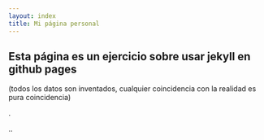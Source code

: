 ```yaml
---
layout: index
title: Mi página personal
---
```


## Esta página es un ejercicio sobre usar jekyll en github pages
(todos los datos son inventados, cualquier coincidencia con la realidad es pura coincidencia)

.

..
